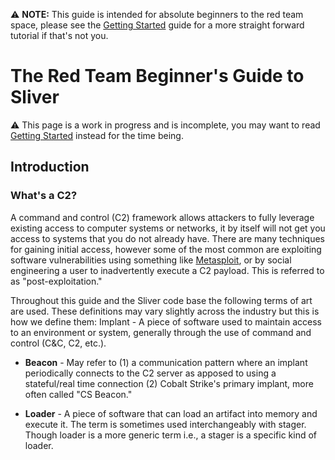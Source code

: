 ⚠️ __NOTE:__ This guide is intended for absolute beginners to the red team space, please see the [Getting Started](https://github.com/BishopFox/sliver/wiki/Getting-Started) guide for a more straight forward tutorial if that's not you. 

# The Red Team Beginner's Guide to Sliver

⚠️ This page is a work in progress and is incomplete, you may want to read [Getting Started](https://github.com/BishopFox/sliver/wiki/Getting-Started) instead for the time being.

## Introduction

### What's a C2?

A command and control (C2) framework allows attackers to fully leverage existing access to computer systems or networks, it by itself will not get you access to systems that you do not already have. There are many techniques for gaining initial access, however some of the most common are exploiting software vulnerabilities using something like [Metasploit](https://www.metasploit.com/), or by social engineering a user to inadvertently execute a C2 payload. This is referred to as "post-exploitation."

Throughout this guide and the Sliver code base the following terms of art are used. These definitions may vary slightly across the industry but this is how we define them:
Implant - A piece of software used to maintain access to an environment or system, generally through the use of command and control (C&C, C2, etc.).

* __Beacon__ - May refer to (1) a communication pattern where an implant periodically connects to the C2 server as apposed to using a stateful/real time connection (2) Cobalt Strike's primary implant, more often called "CS Beacon."

* __Loader__ - A piece of software that can load an artifact into memory and execute it. The term is sometimes used interchangeably with stager. Though loader is a more generic term i.e., a stager is a specific kind of loader.

